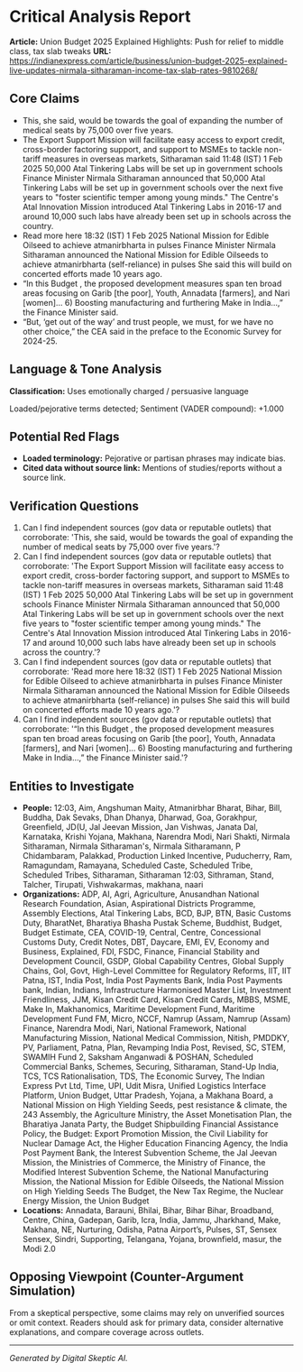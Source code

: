 # Critical Analysis Report
**Article:** Union Budget 2025 Explained Highlights: Push for relief to middle class, tax slab tweaks
**URL:** https://indianexpress.com/article/business/union-budget-2025-explained-live-updates-nirmala-sitharaman-income-tax-slab-rates-9810268/

## Core Claims
- This, she said, would be towards the goal of expanding the number of medical seats by 75,000 over five years.
- The Export Support Mission will facilitate easy access to export credit, cross-border factoring support, and support to MSMEs to tackle non-tariff measures in overseas markets, Sitharaman said 11:48 (IST) 1 Feb 2025 50,000 Atal Tinkering Labs will be set up in government schools Finance Minister Nirmala Sitharaman announced that 50,000 Atal Tinkering Labs will be set up in government schools over the next five years to "foster scientific temper among young minds." The Centre's Atal Innovation Mission introduced Atal Tinkering Labs in 2016-17 and around 10,000 such labs have already been set up in schools across the country.
- Read more here 18:32 (IST) 1 Feb 2025 National Mission for Edible Oilseed to achieve atmanirbharta in pulses Finance Minister Nirmala Sitharaman announced the National Mission for Edible Oilseeds to achieve atmanirbharta (self-reliance) in pulses She said this will build on concerted efforts made 10 years ago.
- “In this Budget , the proposed development measures span ten broad areas focusing on Garib [the poor], Youth, Annadata [farmers], and Nari [women]… 6) Boosting manufacturing and furthering Make in India…,” the Finance Minister said.
- “But, ‘get out of the way’ and trust people, we must, for we have no other choice,” the CEA said in the preface to the Economic Survey for 2024-25.

## Language & Tone Analysis
**Classification:** Uses emotionally charged / persuasive language

Loaded/pejorative terms detected; Sentiment (VADER compound): +1.000

## Potential Red Flags
- **Loaded terminology:** Pejorative or partisan phrases may indicate bias.
- **Cited data without source link:** Mentions of studies/reports without a source link.

## Verification Questions
1. Can I find independent sources (gov data or reputable outlets) that corroborate: 'This, she said, would be towards the goal of expanding the number of medical seats by 75,000 over five years.'?
2. Can I find independent sources (gov data or reputable outlets) that corroborate: 'The Export Support Mission will facilitate easy access to export credit, cross-border factoring support, and support to MSMEs to tackle non-tariff measures in overseas markets, Sitharaman said 11:48 (IST) 1 Feb 2025 50,000 Atal Tinkering Labs will be set up in government schools Finance Minister Nirmala Sitharaman announced that 50,000 Atal Tinkering Labs will be set up in government schools over the next five years to "foster scientific temper among young minds." The Centre's Atal Innovation Mission introduced Atal Tinkering Labs in 2016-17 and around 10,000 such labs have already been set up in schools across the country.'?
3. Can I find independent sources (gov data or reputable outlets) that corroborate: 'Read more here 18:32 (IST) 1 Feb 2025 National Mission for Edible Oilseed to achieve atmanirbharta in pulses Finance Minister Nirmala Sitharaman announced the National Mission for Edible Oilseeds to achieve atmanirbharta (self-reliance) in pulses She said this will build on concerted efforts made 10 years ago.'?
4. Can I find independent sources (gov data or reputable outlets) that corroborate: '“In this Budget , the proposed development measures span ten broad areas focusing on Garib [the poor], Youth, Annadata [farmers], and Nari [women]… 6) Boosting manufacturing and furthering Make in India…,” the Finance Minister said.'?

## Entities to Investigate
- **People:** 12:03, Aim, Angshuman Maity, Atmanirbhar Bharat, Bihar, Bill, Buddha, Dak Sevaks, Dhan Dhanya, Dharwad, Goa, Gorakhpur, Greenfield, JD(U, Jal Jeevan Mission, Jan Vishwas, Janata Dal, Karnataka, Krishi Yojana, Makhana, Narendra Modi, Nari Shakti, Nirmala Sitharaman, Nirmala Sitharaman's, Nirmala Sitharamann, P Chidambaram, Palakkad, Production Linked Incentive, Puducherry, Ram, Ramagundam, Ramayana, Scheduled Caste, Scheduled Tribe, Scheduled Tribes, Sitharaman, Sitharaman 12:03, Sithraman, Stand, Talcher, Tirupati, Vishwakarmas, makhana, naari
- **Organizations:** ADP, AI, Agri, Agriculture, Anusandhan National Research Foundation, Asian, Aspirational Districts Programme, Assembly Elections, Atal Tinkering Labs, BCD, BJP, BTN, Basic Customs Duty, BharatNet, Bharatiya Bhasha Pustak Scheme, Buddhist, Budget, Budget Estimate, CEA, COVID-19, Central, Centre, Concessional Customs Duty, Credit Notes, DBT, Daycare, EMI, EV, Economy and Business, Explained, FDI, FSDC, Finance, Financial Stability and Development Council, GSDP, Global Capability Centres, Global Supply Chains, GoI, Govt, High-Level Committee for Regulatory Reforms, IIT, IIT Patna, IST, India Post, India Post Payments Bank, India Post Payments bank, Indian, Indians, Infrastructure Harmonised Master List, Investment Friendliness, JJM, Kisan Credit Card, Kisan Credit Cards, MBBS, MSME, Make In, Makhanomics, Maritime Development Fund, Maritime Development Fund FM, Micro, NCCF, Namrup (Assam, Namrup (Assam) Finance, Narendra Modi, Nari, National Framework, National Manufacturing Mission, National Medical Commission, Nitish, PMDDKY, PV, Parliament, Patna, Plan, Revamping India Post, Revised, SC, STEM, SWAMIH Fund 2, Saksham Anganwadi & POSHAN, Scheduled Commercial Banks, Schemes, Securing, Sitharaman, Stand-Up India, TCS, TCS Rationalisation, TDS, The Economic Survey, The Indian Express Pvt Ltd, Time, UPI, Udit Misra, Unified Logistics Interface Platform, Union Budget, Uttar Pradesh, Yojana, a Makhana Board, a National Mission on High Yielding Seeds, pest resistance & climate, the 243 Assembly, the Agriculture Ministry, the Asset Monetisation Plan, the Bharatiya Janata Party, the Budget Shipbuilding Financial Assistance Policy, the Budget: Export Promotion Mission, the Civil Liability for Nuclear Damage Act, the Higher Education Financing Agency, the India Post Payment Bank, the Interest Subvention Scheme, the Jal Jeevan Mission, the Ministries of Commerce, the Ministry of Finance, the Modified Interest Subvention Scheme, the National Manufacturing Mission, the National Mission for Edible Oilseeds, the National Mission on High Yielding Seeds The Budget, the New Tax Regime, the Nuclear Energy Mission, the Union Budget
- **Locations:** Annadata, Barauni, Bhilai, Bihar, Bihar Bihar, Broadband, Centre, China, Gadepan, Garib, Icra, India, Jammu, Jharkhand, Make, Makhana, NE, Nurturing, Odisha, Patna Airport’s, Pulses, ST, Sensex Sensex, Sindri, Supporting, Telangana, Yojana, brownfield, masur, the Modi 2.0

## Opposing Viewpoint (Counter-Argument Simulation)
From a skeptical perspective, some claims may rely on unverified sources or omit context. Readers should ask for primary data, consider alternative explanations, and compare coverage across outlets.

---
*Generated by Digital Skeptic AI.*
